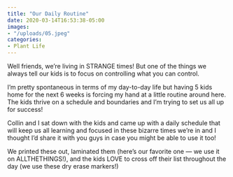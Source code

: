 ```yaml
---
title: "Our Daily Routine"
date: 2020-03-14T16:53:38-05:00
images:
- "/uploads/05.jpeg"
categories:
- Plant Life
---
```


Well friends, we’re living in STRANGE times! But one of the things we always tell our kids is to focus on controlling what you can control. 

I’m pretty spontaneous in terms of my day-to-day life but having 5 kids home for the next 6 weeks is forcing my hand at a little routine around here. The kids thrive on a schedule and boundaries and I’m trying to set us all up for success! 

Collin and I sat down with the kids and came up with a daily schedule that will keep us all learning and focused in these bizarre times we’re in and I thought I’d share it with you guys in case you might be able to use it too!

We printed these out, laminated them (here’s our favorite one — we use it on ALLTHETHINGS!), and the kids LOVE to cross off their list throughout the day (we use these dry erase markers!)